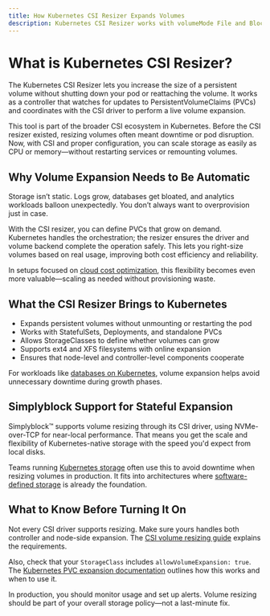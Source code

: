```yaml
---
title: How Kubernetes CSI Resizer Expands Volumes
description: Kubernetes CSI Resizer works with volumeMode File and Block to scale storage transparently in running Kubernetes workloads.
---
```

# What is Kubernetes CSI Resizer?

The Kubernetes CSI Resizer lets you increase the size of a persistent volume without shutting down your pod or reattaching the volume. It works as a controller that watches for updates to PersistentVolumeClaims (PVCs) and coordinates with the CSI driver to perform a live volume expansion.

This tool is part of the broader CSI ecosystem in Kubernetes. Before the CSI resizer existed, resizing volumes often meant downtime or pod disruption. Now, with CSI and proper configuration, you can scale storage as easily as CPU or memory—without restarting services or remounting volumes.

## Why Volume Expansion Needs to Be Automatic

Storage isn’t static. Logs grow, databases get bloated, and analytics workloads balloon unexpectedly. You don’t always want to overprovision just in case.

With the CSI resizer, you can define PVCs that grow on demand. Kubernetes handles the orchestration; the resizer ensures the driver and volume backend complete the operation safely. This lets you right-size volumes based on real usage, improving both cost efficiency and reliability.

In setups focused on [cloud cost optimization](https://www.simplyblock.io/use-cases/cloud-cost-optimization-aws-storage-tiering/), this flexibility becomes even more valuable—scaling as needed without provisioning waste.

## What the CSI Resizer Brings to Kubernetes

- Expands persistent volumes without unmounting or restarting the pod  
- Works with StatefulSets, Deployments, and standalone PVCs  
- Allows StorageClasses to define whether volumes can grow  
- Supports ext4 and XFS filesystems with online expansion  
- Ensures that node-level and controller-level components cooperate

For workloads like [databases on Kubernetes](https://www.simplyblock.io/use-cases/database-on-kubernetes/), volume expansion helps avoid unnecessary downtime during growth phases.

## Simplyblock Support for Stateful Expansion

Simplyblock™ supports volume resizing through its CSI driver, using NVMe-over-TCP for near-local performance. That means you get the scale and flexibility of Kubernetes-native storage with the speed you'd expect from local disks.

Teams running [Kubernetes storage](https://www.simplyblock.io/supported-environments/kubernetes-storage/) often use this to avoid downtime when resizing volumes in production. It fits into architectures where [software-defined storage](https://www.simplyblock.io/use-cases/software-defined-storage/) is already the foundation.

## What to Know Before Turning It On

Not every CSI driver supports resizing. Make sure yours handles both controller and node-side expansion. The [CSI volume resizing guide](https://kubernetes-csi.github.io/docs/volume-resizing.html) explains the requirements.

Also, check that your `StorageClass` includes `allowVolumeExpansion: true`. The [Kubernetes PVC expansion documentation](https://kubernetes.io/docs/concepts/storage/persistent-volumes/#expanding-persistent-volumes-claims) outlines how this works and when to use it.

In production, you should monitor usage and set up alerts. Volume resizing should be part of your overall storage policy—not a last-minute fix.
